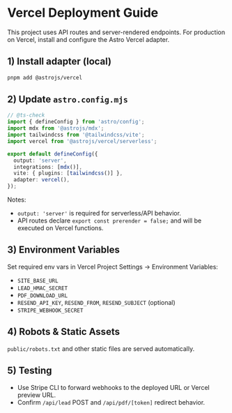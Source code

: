 # Vercel Deployment Guide

This project uses API routes and server-rendered endpoints. For production on Vercel, install and configure the Astro Vercel adapter.

## 1) Install adapter (local)

```bash
pnpm add @astrojs/vercel
```

## 2) Update `astro.config.mjs`

```ts
// @ts-check
import { defineConfig } from 'astro/config';
import mdx from '@astrojs/mdx';
import tailwindcss from '@tailwindcss/vite';
import vercel from '@astrojs/vercel/serverless';

export default defineConfig({
  output: 'server',
  integrations: [mdx()],
  vite: { plugins: [tailwindcss()] },
  adapter: vercel(),
});
```

Notes:
- `output: 'server'` is required for serverless/API behavior.
- API routes declare `export const prerender = false;` and will be executed on Vercel functions.

## 3) Environment Variables
Set required env vars in Vercel Project Settings → Environment Variables:

- `SITE_BASE_URL`
- `LEAD_HMAC_SECRET`
- `PDF_DOWNLOAD_URL`
- `RESEND_API_KEY`, `RESEND_FROM`, `RESEND_SUBJECT` (optional)
- `STRIPE_WEBHOOK_SECRET`

## 4) Robots & Static Assets
`public/robots.txt` and other static files are served automatically.

## 5) Testing
- Use Stripe CLI to forward webhooks to the deployed URL or Vercel preview URL.
- Confirm `/api/lead` POST and `/api/pdf/[token]` redirect behavior.

